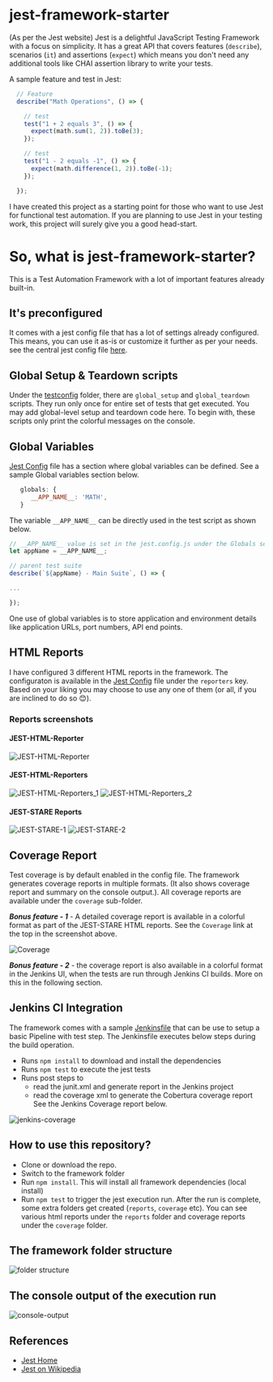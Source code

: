 # jest-framework-starter
(As per the Jest website) Jest is a delightful JavaScript Testing Framework with a focus on simplicity. It has a great API that covers features (`describe`), scenarios (`it`) and assertions (`expect`) which means you don't need any additional tools like CHAI assertion library to write your tests.

A sample feature and test in Jest:

```javascript
  // Feature
  describe("Math Operations", () => {

    // test
    test("1 + 2 equals 3", () => {
      expect(math.sum(1, 2)).toBe(3);
    });

    // test
    test("1 - 2 equals -1", () => {
      expect(math.difference(1, 2)).toBe(-1);
    });

  });
```

I have created this project as a starting point for those who want to use Jest for functional test automation. 
If you are planning to use Jest in your testing work, this project will surely give you a good head-start.

# So, what is jest-framework-starter?
This is a Test Automation Framework with a lot of important features already built-in.
## It's preconfigured
It comes with a jest config file that has a lot of settings already configured. This means, you can use it as-is or  customize it further as per your needs. see the central jest config file [here](jest.config.js).

## Global Setup & Teardown scripts
Under the [testconfig](testconfig) folder, there are `global_setup` and `global_teardown` scripts. They run only once for entire set of tests that get executed. You may add global-level setup and teardown code here. To begin with, these scripts only print the colorful messages on the console.

## Global Variables
[Jest Config](jest.config.js) file has a section where global variables can be defined. See a sample Global variables section below.
```javascript
   globals: {
      __APP_NAME__: 'MATH',
   }
```
The variable `__APP_NAME__` can be directly used in the test script as shown below.

```javascript
// __APP_NAME__ value is set in the jest.config.js under the Globals section
let appName = __APP_NAME__;

// parent test suite
describe(`${appName} - Main Suite`, () => { 

...

});
```
One use of global variables is to store application and environment details like application URLs, port numbers, API end points.

## HTML Reports
I have configured 3 different HTML reports in the framework. The configuraton is available in the [Jest Config](https://github.com/dineshvelhal/jest-framework-starter/blob/master/jest.config.js) file under the `reporters` key. Based on your liking you may choose to use any one of them (or all, if you are inclined to do so 😊).
### Reports screenshots
#### JEST-HTML-Reporter

![JEST-HTML-Reporter](JEST-HTML-Reporter.png)

#### JEST-HTML-Reporters

![JEST-HTML-Reporters_1](JEST-HTML-Reporters_1.png)
![JEST-HTML-Reporters_2](JEST-HTML-Reporters_2.png)

#### JEST-STARE Reports

![JEST-STARE-1](JEST-STARE-1.png)
![JEST-STARE-2](JEST-STARE-2.png)

## Coverage Report
Test coverage is by default enabled in the config file. The framework generates coverage reports in multiple formats. (It also shows coverage report and summary on the console output.). All coverage reports are available under the `coverage` sub-folder. 

_**Bonus feature - 1**_ - A detailed coverage report is available in a colorful format as part of the JEST-STARE HTML reports. See the `Coverage` link at the top in the screenshot above.

![Coverage](Coverage.png)

_**Bonus feature - 2**_ - the coverage report is also available in a colorful format in the Jenkins UI, when the tests are run through Jenkins CI builds. More on this in the following section.

## Jenkins CI Integration
The framework comes with a sample [Jenkinsfile](Jenkinsfile) that can be use to setup a basic Pipeline with test step. The Jenkinsfile executes below steps during the build operation.
- Runs `npm install` to download and install the dependencies
- Runs `npm test` to execute the jest tests
- Runs post steps to
   - read the junit.xml and generate report in the Jenkins project
   - read the coverage xml to generate the Cobertura coverage report
See the Jenkins Coverage report below.

![jenkins-coverage](jenkins-coverage.png)

## How to use this repository?

- Clone or download the repo.
- Switch to the framework folder
- Run `npm install`. This will install all framework dependencies (local install)
- Run `npm test` to trigger the jest execution run. After the run is complete, some extra folders get created (`reports`, `coverage` etc). You can see various html reports under the `reports` folder and coverage reports under the `coverage` folder.

## The framework folder structure

![folder structure](folder-structure.png)

## The console output of the execution run

![console-output](console-output.png)


## References
- [Jest Home](https://jestjs.io/en/)
- [Jest on Wikipedia](https://en.wikipedia.org/wiki/Jest_(JavaScript_framework))
